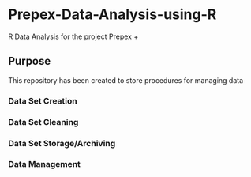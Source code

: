 # Prepex-Data-Analysis-using-R
R Data Analysis for the project Prepex +

## Purpose
This repository has been created to store procedures for managing data 

### Data Set Creation
### Data Set Cleaning
### Data Set Storage/Archiving
### Data Management
